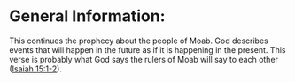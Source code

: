 # General Information:

This continues the prophecy about the people of Moab. God describes events that will happen in the future as if it is happening in the present. This verse is probably what God says the rulers of Moab will say to each other ([Isaiah 15:1-2](../15/01.md)).